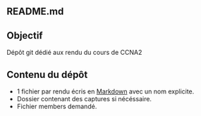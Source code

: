 ## README.md

## Objectif

Dépôt git dédié aux rendu du cours de CCNA2

## [](https://github.com/Lilou444/CCNA2-2018)Contenu du dépôt

-   1 fichier par rendu écris en  [Markdown](https://github.com/adam-p/markdown-here/wiki/Markdown-Cheatsheet)  avec un nom explicite.
-   Dossier contenant des captures si nécéssaire.
-   Fichier members demandé.

